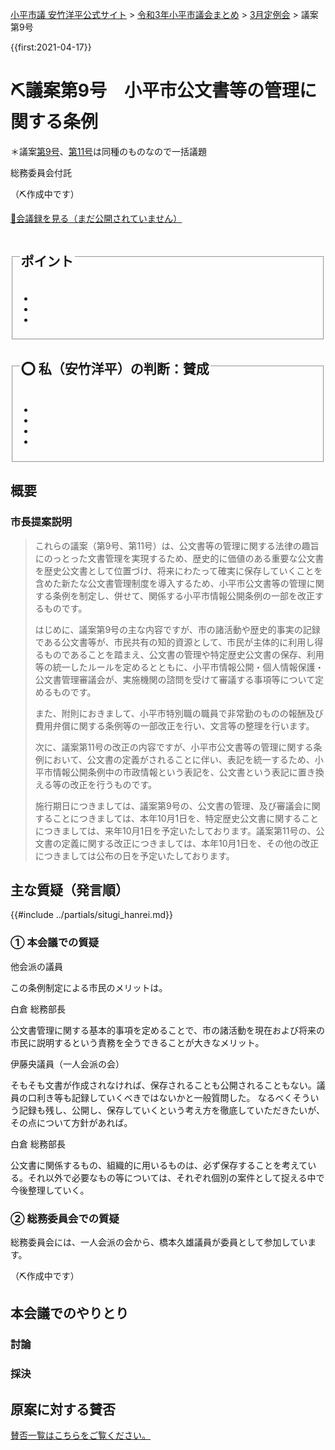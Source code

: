 <p class="breadcrumbs"><a href="https://yasutakeyohei.com/">小平市議 安竹洋平公式サイト</a> > <a href="../index.md">令和3年小平市議会まとめ</a> > <a href="./index.md">3月定例会</a> > 議案第9号</p>

{{first:2021-04-17}}

# ⛏️議案第9号　小平市公文書等の管理に関する条例

＊議案[第9号](./gian-9.md)、[第11号](gian-11.md)は同種のものなので一括議題

<i class="fa fa-gavel" aria-hidden="true"></i> 総務委員会付託

（⛏️作成中です）

<p class="read-kaigiroku"><a href="">📄会議録を見る（まだ公開されていません）</a></p>

<fieldset class="point">
  <legend>
    <h2> ポイント </h2>
  </legend>
  <ul>
    <li class="chk"></li>
    <li class="chk"></li>
    <li class="chk"></li>
  </ul>
</fieldset>

<fieldset class="sanpi">
  <legend>
    <h2>⭕️ 私（安竹洋平）の判断：賛成 </h2>
  </legend>
  <ul>
    <li></li>
    <li class="ng"></li>
    <li class="ng"></li>
    <li class="ng"></li>
  </ul>
</fieldset>

## 概要

### 市長提案説明

> これらの議案（第9号、第11号）は、公文書等の管理に関する法律の趣旨にのっとった文書管理を実現するため、歴史的に価値のある重要な公文書を歴史公文書として位置づけ、将来にわたって確実に保存していくことを含めた新たな公文書管理制度を導入するため、小平市公文書等の管理に関する条例を制定し、併せて、関係する小平市情報公開条例の一部を改正するものです。
>
> はじめに、議案第9号の主な内容ですが、市の諸活動や歴史的事実の記録である公文書等が、市民共有の知的資源として、市民が主体的に利用し得るものであることを踏まえ、公文書の管理や特定歴史公文書の保存、利用等の統一したルールを定めるとともに、小平市情報公開・個人情報保護・公文書管理審議会が、実施機関の諮問を受けて審議する事項等について定めるものです。
>
> また、附則におきまして、小平市特別職の職員で非常勤のものの報酬及び費用弁償に関する条例等の一部改正を行い、文言等の整理を行います。
>
> 次に、議案第11号の改正の内容ですが、小平市公文書等の管理に関する条例において、公文書の定義がされることに伴い、表記を統一するため、小平市情報公開条例中の市政情報という表記を、公文書という表記に置き換える等の改正を行うものです。
>
> 施行期日につきましては、議案第9号の、公文書の管理、及び審議会に関することにつきましては、本年10月1日を、特定歴史公文書に関することにつきましては、来年10月1日を予定いたしております。議案第11号の、公文書の定義に関する改正につきましては、本年10月1日を、その他の改正につきましては公布の日を予定いたしております。

## 主な質疑（発言順）
{{#include ../partials/situgi_hanrei.md}}

### ① 本会議での質疑

<div class="balloon bl-left">他会派の議員<br><div>

この条例制定による市民のメリットは。

</div></div>

<div class="balloon bl-right">白倉 総務部長<br><div>

公文書管理に関する基本的事項を定めることで、市の諸活動を現在および将来の市民に説明するという責務を全うできることが大きなメリット。

</div></div>

<div class="balloon bl-left">伊藤央議員（一人会派の会）<br><div>

そもそも文書が作成されなければ、保存されることも公開されることもない。議員の口利き等も記録していくべきではないかと一般質問した。
なるべくそういう記録も残し、公開し、保存していくという考え方を徹底していただきたいが、その点について方針があれば。

</div></div>

<div class="balloon bl-right">白倉 総務部長<br><div>

公文書に関係するもの、組織的に用いるものは、必ず保存することを考えている。それ以外で必要なもの等については、それぞれ個別の案件として捉える中で今後整理していく。

</div></div>

### ② 総務委員会での質疑

総務委員会には、一人会派の会から、橋本久雄議員が委員として参加しています。

（⛏️作成中です）

## 本会議でのやりとり

### 討論

### 採決

<!-- 全議員が賛成⭕️でした。-->

## 原案に対する賛否
[賛否一覧はこちらをご覧ください。](../kekka-ichiran.md#賛否)


